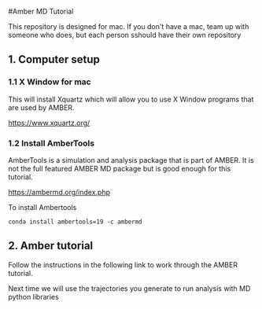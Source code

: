 #Amber MD Tutorial

This repository is designed for mac. If you don't have a mac, 
team up with someone who does, but each person sshould have their own repository

## 1. Computer setup

### 1.1 X Window for mac

This will install Xquartz which will allow you to use X Window programs that are used by AMBER.

https://www.xquartz.org/

### 1.2 Install AmberTools

AmberTools is a simulation and analysis package that is part of AMBER. It is not the full featured AMBER MD package
but is good enough for this tutorial. 

https://ambermd.org/index.php

To install Ambertools 

`conda install ambertools=19 -c ambermd`

## 2. Amber tutorial

Follow the instructions in the following link to work through the AMBER tutorial.

Next time we will use the trajectories you generate to run analysis with MD python libraries
